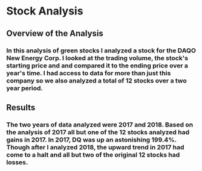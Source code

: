 # Stock Analysis
## Overview of the Analysis
### In this analysis of green stocks I analyzed a stock for the DAQO New Energy Corp. I looked at the trading volume, the stock's starting price and and compared it to the ending price over a year's time. I had access to data for more than just this company so we also analyzed a total of 12 stocks over a two year period. 
## Results
### The two years of data analyzed were 2017 and 2018. Based on the analysis of 2017 all but one of the 12 stocks analyzed had gains in 2017. In 2017, DQ was up an astonishing 199.4%. Though after I analyzed 2018, the upward trend in 2017 had come to a halt and all but two of the original 12 stocks had losses. 
